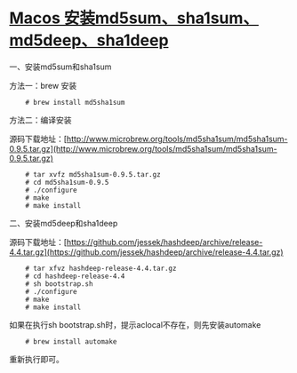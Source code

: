 # [Macos 安装md5sum、sha1sum、md5deep、sha1deep](https://blog.csdn.net/cup_chenyubo/article/details/52982986)

一、安装md5sum和sha1sum

方法一：brew 安装

        # brew install md5sha1sum

  

  

方法二：编译安装  

源码下载地址：[http://www.microbrew.org/tools/md5sha1sum/md5sha1sum-0.9.5.tar.gz](http://www.microbrew.org/tools/md5sha1sum/md5sha1sum-0.9.5.tar.gz)

        # tar xvfz md5sha1sum-0.9.5.tar.gz
        # cd md5sha1sum-0.9.5 
        # ./configure
        # make 
        # make install

  

二、安装md5deep和sha1deep

源码下载地址：[https://github.com/jessek/hashdeep/archive/release-4.4.tar.gz](https://github.com/jessek/hashdeep/archive/release-4.4.tar.gz)

        # tar xfvz hashdeep-release-4.4.tar.gz
        # cd hashdeep-release-4.4
        # sh bootstrap.sh
        # ./configure
        # make
        # make install

如果在执行sh bootstrap.sh时，提示aclocal不存在，则先安装automake

        # brew install automake

重新执行即可。